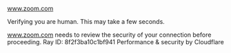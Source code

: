 www.zoom.com

Verifying you are human. This may take a few seconds.

www.zoom.com needs to review the security of your connection before proceeding.
Ray ID: 8f2f3ba10c1bf941
Performance & security by Cloudflare
